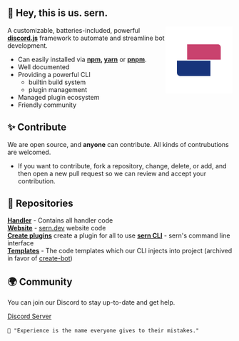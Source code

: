 ## 👋 Hey, this is us. sern.

<img src="https://raw.githubusercontent.com/sern-handler/.github/main/SernHandler (Rounded).png" alt="Banner" width="150" align="right">

A customizable, batteries-included, powerful **[discord.js](https://discord.js.org)** framework to automate and streamline bot development.

* Can easily installed via **[npm](https://npmjs.org), [yarn](https://yarnpkg.com)** or **[pnpm](https://pnpm.io)**.
* Well documented
* Providing a powerful CLI
    * builtin build system
    * plugin management
* Managed plugin ecosystem
* Friendly community
## ✨ Contribute
We are open source, and **anyone** can contribute. All kinds of contrubutions are welcomed.

- If you want to contribute, fork a repository, change, delete, or add, and then open a new pull request so we can review and accept your contribution. 

## 📕 Repositories
**[Handler](https://github.com/sern-handler/handler)** - Contains all handler code <br>
**[Website](https://github.com/sern-handler/website)** - <a href="https://sern.dev">sern.dev</a> website code<br>
**[Create plugins](https://github.com/sern-handler/awesome-plugins)** create a plugin for all to use
**[sern CLI](https://github.com/sern-handler/cli)** - sern's command line interface <br>
**[Templates](https://github.com/sern-handler/templates)** - The code templates which our CLI injects into project (archived in favor of [create-bot](https://github.com/sern-handler/create-bot))<br> 

<!-- ## 💖 Support
You can support us with being a patron. Any support, no matter how small, how big, is welcomed.

* Our patreon page is coming soon -->

## 🌍 Community
You can join our Discord to stay up-to-date and get help.

[Discord Server](https://sern.dev/discord)

`💭 "Experience is the name everyone gives to their mistakes."`
